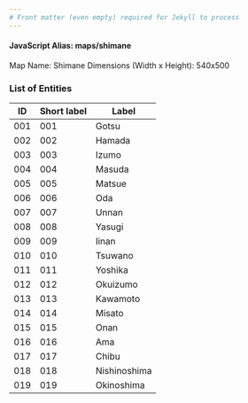 ```yaml
---
# Front matter (even empty) required for Jekyll to process
---
```


#### JavaScript Alias: maps/shimane

Map Name: Shimane
Dimensions (Width x Height): 540x500





### List of Entities

ID | Short label | Label
---|---|---|
001|001|Gotsu
002|002|Hamada
003|003|Izumo
004|004|Masuda
005|005|Matsue
006|006|Oda
007|007|Unnan
008|008|Yasugi
009|009|Iinan
010|010|Tsuwano
011|011|Yoshika
012|012|Okuizumo
013|013|Kawamoto
014|014|Misato
015|015|Onan
016|016|Ama
017|017|Chibu
018|018|Nishinoshima
019|019|Okinoshima